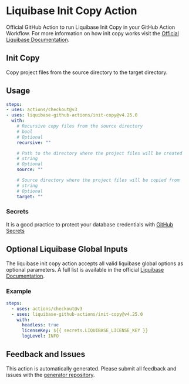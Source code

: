 # Liquibase Init Copy Action
Official GitHub Action to run Liquibase Init Copy in your GitHub Action Workflow. For more information on how init copy works visit the [Official Liquibase Documentation](https://docs.liquibase.com/commands/home.html).
## Init Copy
Copy project files from the source directory to the target directory.
## Usage
```yaml
steps:
- uses: actions/checkout@v3
- uses: liquibase-github-actions/init-copy@v4.25.0
  with:
    # Recursive copy files from the source directory
    # bool
    # Optional
    recursive: ""

    # Path to the directory where the project files will be created
    # string
    # Optional
    source: ""

    # Source directory where the project files will be copied from
    # string
    # Optional
    target: ""

```

### Secrets
It is a good practice to protect your database credentials with [GitHub Secrets](https://docs.github.com/en/actions/security-guides/encrypted-secrets)

## Optional Liquibase Global Inputs
The liquibase init copy action accepts all valid liquibase global options as optional parameters. A full list is available in the official [Liquibase Documentation](https://docs.liquibase.com/parameters/command-parameters.html).

### Example
```yaml
steps:
  - uses: actions/checkout@v3
  - uses: liquibase-github-actions/init-copy@v4.25.0
    with:
      headless: true
      licenseKey: ${{ secrets.LIQUIBASE_LICENSE_KEY }}
      logLevel: INFO
```

## Feedback and Issues
This action is automatically generated. Please submit all feedback and issues with the [generator repository](https://github.com/liquibase/github-action-generator/issues).
